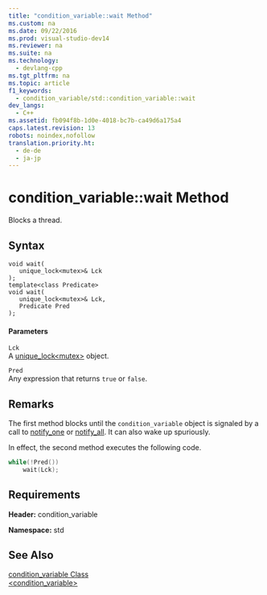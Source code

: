 ```yaml
---
title: "condition_variable::wait Method"
ms.custom: na
ms.date: 09/22/2016
ms.prod: visual-studio-dev14
ms.reviewer: na
ms.suite: na
ms.technology: 
  - devlang-cpp
ms.tgt_pltfrm: na
ms.topic: article
f1_keywords: 
  - condition_variable/std::condition_variable::wait
dev_langs: 
  - C++
ms.assetid: fb094f8b-1d0e-4018-bc7b-ca49d6a175a4
caps.latest.revision: 13
robots: noindex,nofollow
translation.priority.ht: 
  - de-de
  - ja-jp
---
```

# condition_variable::wait Method
Blocks a thread.  
  
## Syntax  
  
```  
void wait(  
   unique_lock<mutex>& Lck  
);  
template<class Predicate>  
void wait(  
   unique_lock<mutex>& Lck,  
   Predicate Pred  
);  
```  
  
#### Parameters  
 `Lck`  
 A [unique_lock<mutex\>](unique_lock<mutex>) object.  
  
 `Pred`  
 Any expression that returns `true` or `false`.  
  
## Remarks  
 The first method blocks until the `condition_variable` object is signaled by a call to [notify_one](../vs140/condition_variable--notify_one-method.md) or [notify_all](../vs140/condition_variable--notify_all-method.md). It can also wake up spuriously.  
  
 In effect, the second method executes the following code.  
  
```cpp  
while(!Pred())  
    wait(Lck);  
```  
  
## Requirements  
 **Header:** condition_variable  
  
 **Namespace:** std  
  
## See Also  
 [condition_variable Class](../vs140/condition_variable-class.md)   
 [<condition_variable>](../vs140/-condition_variable-.md)